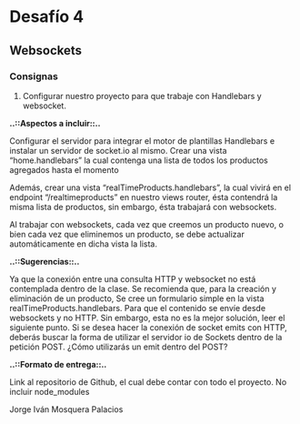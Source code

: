 # Desafío 4
## Websockets

### Consignas

1) Configurar nuestro proyecto para que trabaje con Handlebars y websocket.


**..::Aspectos a incluir::..**

Configurar el servidor para integrar el motor de plantillas Handlebars e instalar un servidor de socket.io al mismo.
Crear una vista “home.handlebars” la cual contenga una lista de todos los productos agregados hasta el momento

Además, crear una vista “realTimeProducts.handlebars”, la cual vivirá en el endpoint “/realtimeproducts” en nuestro views router, ésta contendrá la misma lista de productos, sin embargo, ésta trabajará con websockets.

Al trabajar con websockets, cada vez que creemos un producto nuevo, o bien cada vez que eliminemos un producto, se debe actualizar automáticamente en dicha vista la lista.

**..::Sugerencias::..**

Ya que la conexión entre una consulta HTTP y websocket no está contemplada dentro de la clase. Se recomienda que, para la creación y eliminación de un producto, Se cree un formulario simple en la vista  realTimeProducts.handlebars. Para que el contenido se envíe desde websockets y no HTTP. Sin embargo, esta no es la mejor solución, leer el siguiente punto.
Si se desea hacer la conexión de socket emits con HTTP, deberás buscar la forma de utilizar el servidor io de Sockets dentro de la petición POST. ¿Cómo utilizarás un emit dentro del POST?

**..::Formato de entrega::..**

Link al repositorio de Github, el cual debe contar con todo el proyecto.
No incluir node_modules

Jorge Iván Mosquera Palacios